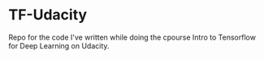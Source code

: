 # TF-Udacity
Repo for the code I've written while doing the cpourse Intro to Tensorflow for Deep Learning on Udacity.
